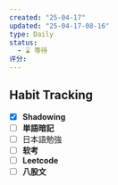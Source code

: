 ```yaml
---
created: "25-04-17"
updated: "25-04-17-08-16"
type: Daily
status:
  - ⌛️ 等待
评分:
---
```

## Habit Tracking
- [x] **Shadowing**
- [ ] **単語暗記**
- [ ] 日本語勉強
- [ ]  **软考**
- [ ] **Leetcode**
- [ ] **八股文**